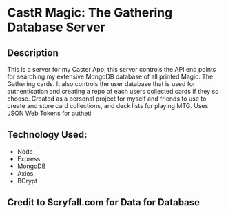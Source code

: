 # CastR Magic: The Gathering Database Server

## Description
  This is a server for my Caster App, this server controls the API end points for searching my extensive MongoDB database of all printed Magic: The Gathering cards. It also controls the user database that is used for authentication and creating a repo of each users collected cards if they so choose. Created as a personal project for myself and friends to use to create and store card collections, and deck lists for playing MTG. 
  Uses JSON Web Tokens for autheti

## Technology Used: 
- Node
- Express
- MongoDB
- Axios
- BCrypt

## Credit to Scryfall.com for Data for Database
